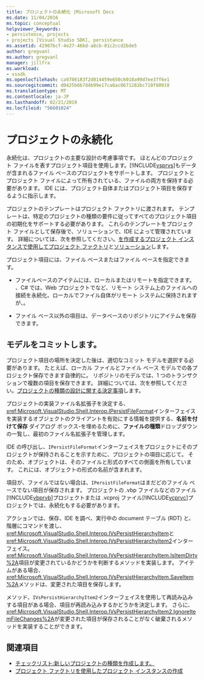```yaml
---
title: プロジェクトの永続化 |Microsoft Docs
ms.date: 11/04/2016
ms.topic: conceptual
helpviewer_keywords:
- persistence, projects
- projects [Visual Studio SDK], persistance
ms.assetid: 42907bcf-4e27-46bd-a8cb-01c2ccd2bde5
author: gregvanl
ms.author: gregvanl
manager: jillfra
ms.workload:
- vssdk
ms.openlocfilehash: ca9786183f2d814459e650c6018a99d7ee37f6e1
ms.sourcegitcommit: d0425b6b7d4b99e17ca6ac0671282bc718f80910
ms.translationtype: MT
ms.contentlocale: ja-JP
ms.lasthandoff: 02/21/2019
ms.locfileid: "56601024"
---
```

# <a name="project-persistence"></a>プロジェクトの永続化
永続化は、プロジェクトの主要な設計の考慮事項です。 ほとんどのプロジェクト ファイルを表すプロジェクト項目を使用します。[!INCLUDE[vsprvs](../../code-quality/includes/vsprvs_md.md)]もデータが含まれるファイル ベースのプロジェクトをサポートします。 プロジェクトとプロジェクト ファイルによって所有されている、ファイルの両方を保持する必要があります。 IDE には、プロジェクト自体またはプロジェクト項目を保存するように指示します。

 プロジェクトのテンプレートはプロジェクト ファクトリに渡されます。 テンプレートは、特定のプロジェクトの種類の要件に従ってすべてのプロジェクト項目の初期化をサポートする必要があります。 これらのテンプレートをプロジェクト ファイルとして保存後で、ソリューションで、IDE によって管理されています。 詳細については、次を参照してください。[を作成するプロジェクト インスタンスで使用してプロジェクト ファクトリ](../../extensibility/internals/creating-project-instances-by-using-project-factories.md)と[ソリューション](../../extensibility/internals/solutions.md)します。

 プロジェクト項目には、ファイル ベースまたはファイル ベースを指定できます。

-   ファイルベースのアイテムには、ローカルまたはリモートを指定できます。 、C# では、Web プロジェクトでなど、リモート システム上のファイルへの接続を永続化、ローカルでファイル自体がリモート システムに保持されますが、。

-   ファイル ベース以外の項目は、データベースのリポジトリにアイテムを保存できます。

## <a name="commit-models"></a>モデルをコミットします。
 プロジェクト項目の場所を決定した後は、適切なコミット モデルを選択する必要があります。 たとえば、ローカル ファイルとファイル ベース モデルでの各プロジェクト保存できます自律的に。 リポジトリのモデルでは、1 つのトランザクションで複数の項目を保存できます。 詳細については、次を参照してください。[プロジェクトの種類の設計に関する決定事項](../../extensibility/internals/project-type-design-decisions.md)します。

 プロジェクトの実装ファイル名拡張子を決定する、<xref:Microsoft.VisualStudio.Shell.Interop.IPersistFileFormat>インターフェイスを実装するオブジェクトのクライアントを有効にする情報を提供する、**名前を付けて保存** ダイアログ ボックス-を埋めるために、**ファイルの種類**ドロップダウンの一覧し、最初のファイル名拡張子を管理します。

 IDE の呼び出し、`IPersistFileFormat`インターフェイスをプロジェクトにそのプロジェクトが保持されることを示すために、プロジェクトの項目に応じて。 そのため、オブジェクトは、そのファイルと形式のすべての側面を所有しています。 これには、オブジェクトの形式の名前が含まれます。

 項目が、ファイルではない場合は、`IPersistFileFormat`はまだどのファイル ベースでない項目が保存されます。 プロジェクトの .vbp ファイルなどのファイル[!INCLUDE[vbprvb](../../code-quality/includes/vbprvb_md.md)]プロジェクトまたは .vcproj ファイル[!INCLUDE[vcprvc](../../code-quality/includes/vcprvc_md.md)]プロジェクトでは、永続化もする必要があります。

 アクションでは、保存、IDE を調べ、実行中の document テーブル (RDT) と、階層にコマンドを渡し、<xref:Microsoft.VisualStudio.Shell.Interop.IVsPersistHierarchyItem>と<xref:Microsoft.VisualStudio.Shell.Interop.IVsPersistHierarchyItem2>インターフェイス。 <xref:Microsoft.VisualStudio.Shell.Interop.IVsPersistHierarchyItem.IsItemDirty%2A>項目が変更されているかどうかを判断するメソッドを実装します。 アイテムがある場合、<xref:Microsoft.VisualStudio.Shell.Interop.IVsPersistHierarchyItem.SaveItem%2A>メソッドは、変更された項目を保存します。

 メソッド、`IVsPersistHierarchyItem2`インターフェイスを使用して再読み込みする項目がある場合、項目が再読み込みするかどうかを決定します。 さらに、<xref:Microsoft.VisualStudio.Shell.Interop.IVsPersistHierarchyItem2.IgnoreItemFileChanges%2A>が変更された項目が保存されることがなく破棄されるメソッドを実装することができます。

## <a name="see-also"></a>関連項目
- [チェックリスト:新しいプロジェクトの種類を作成します。](../../extensibility/internals/checklist-creating-new-project-types.md)
- [プロジェクト ファクトリを使用したプロジェクト インスタンスの作成](../../extensibility/internals/creating-project-instances-by-using-project-factories.md)